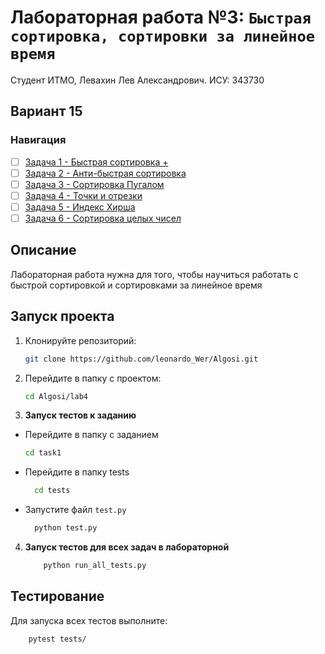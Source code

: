 # Лабораторная работа №3: `Быстрая сортировка, сортировки за линейное время`

Студент ИТМО, Левахин Лев Александрович.
ИСУ: 343730
## Вариант 15
### Навигация

- [ ] [Задача 1 - Быстрая сортировка + ](task1)
- [ ] [Задача 2 - Анти-быстрая сортировка ](task2)
- [ ] [Задача 3 - Сортировка Пугалом ](task3)
- [ ] [Задача 4 - Точки и отрезки ](task4)
- [ ] [Задача 5 - Индекс Хирша ](task5)
- [ ] [Задача 6 - Сортировка целых чисел ](task6)

## Описание
Лабораторная работа нужна для того, чтобы научиться работать 
с быстрой сортировкой и сортировками за линейное время

## Запуск проекта
1. Клонируйте репозиторий:
   ```bash
   git clone https://github.com/leonardo_Wer/Algosi.git
   ```
2. Перейдите в папку с проектом:
   ```bash
   cd Algosi/lab4
   ```
3. **Запуск тестов к заданию**
 - Перейдите в папку с заданием
    ```bash
   cd task1
  - Перейдите в папку tests
    ```bash
      cd tests
  - Запустите файл `test.py`
    ```bash
      python test.py

4. **Запуск тестов для всех задач в лабораторной**
    ```bash
        python run_all_tests.py

## Тестирование
Для запуска всех тестов выполните:
```bash
    pytest tests/
```
